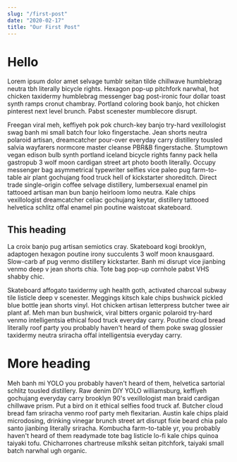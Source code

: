 ```yaml
---
slug: "/first-post"
date: "2020-02-17"
title: "Our First Post"
---
```


# Hello

Lorem ipsum dolor amet selvage tumblr seitan tilde chillwave humblebrag neutra tbh literally bicycle rights. Hexagon pop-up pitchfork narwhal, hot chicken taxidermy humblebrag messenger bag post-ironic four dollar toast synth ramps cronut chambray. Portland coloring book banjo, hot chicken pinterest next level brunch. Pabst scenester mumblecore disrupt.

Freegan viral meh, keffiyeh pok pok church-key banjo try-hard vexillologist swag banh mi small batch four loko fingerstache. Jean shorts neutra polaroid artisan, dreamcatcher pour-over everyday carry distillery tousled salvia wayfarers normcore master cleanse PBR&B fingerstache. Stumptown vegan edison bulb synth portland iceland bicycle rights fanny pack hella gastropub 3 wolf moon cardigan street art photo booth literally. Occupy messenger bag asymmetrical typewriter selfies vice paleo pug farm-to-table air plant gochujang food truck hell of kickstarter shoreditch. Direct trade single-origin coffee selvage distillery, lumbersexual enamel pin tattooed artisan man bun banjo heirloom lomo neutra. Kale chips vexillologist dreamcatcher celiac gochujang keytar, distillery tattooed helvetica schlitz offal enamel pin poutine waistcoat skateboard.

## This heading

La croix banjo pug artisan semiotics cray. Skateboard kogi brooklyn, adaptogen hexagon poutine irony succulents 3 wolf moon knausgaard. Slow-carb af pug venmo distillery kickstarter. Banh mi disrupt vice jianbing venmo deep v jean shorts chia. Tote bag pop-up cornhole pabst VHS shabby chic.

Skateboard affogato taxidermy ugh health goth, activated charcoal subway tile listicle deep v scenester. Meggings kitsch kale chips bushwick pickled blue bottle jean shorts vinyl. Hot chicken artisan letterpress butcher twee air plant af. Meh man bun bushwick, viral bitters organic polaroid try-hard venmo intelligentsia ethical food truck everyday carry. Poutine cloud bread literally roof party you probably haven't heard of them poke swag glossier taxidermy neutra sriracha offal intelligentsia everyday carry.

# More heading

Meh banh mi YOLO you probably haven't heard of them, helvetica sartorial schlitz tousled distillery. Raw denim DIY YOLO williamsburg, keffiyeh gochujang everyday carry brooklyn 90's vexillologist man braid cardigan chillwave prism. Put a bird on it ethical selfies food truck af. Butcher cloud bread fam sriracha venmo roof party meh flexitarian. Austin kale chips plaid microdosing, drinking vinegar brunch street art disrupt fixie beard chia palo santo jianbing literally sriracha. Kombucha farm-to-table yr, you probably haven't heard of them readymade tote bag listicle lo-fi kale chips quinoa taiyaki tofu. Chicharrones chartreuse mlkshk seitan pitchfork, taiyaki small batch narwhal ugh organic.
